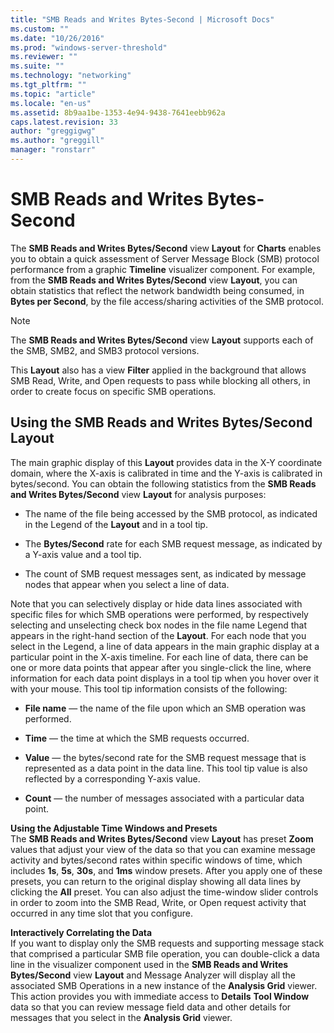 ```yaml
---
title: "SMB Reads and Writes Bytes-Second | Microsoft Docs"
ms.custom: ""
ms.date: "10/26/2016"
ms.prod: "windows-server-threshold"
ms.reviewer: ""
ms.suite: ""
ms.technology: "networking"
ms.tgt_pltfrm: ""
ms.topic: "article"
ms.locale: "en-us"
ms.assetid: 8b9aa1be-1353-4e94-9438-7641eebb962a
caps.latest.revision: 33
author: "greggigwg"
ms.author: "greggill"
manager: "ronstarr"
---
```

# SMB Reads and Writes Bytes-Second
The        **SMB Reads and Writes Bytes/Second** view **Layout** for **Charts** enables you to obtain a quick assessment of Server Message Block (SMB) protocol performance from a graphic **Timeline** visualizer component. For example, from the **SMB Reads and Writes Bytes/Second** view **Layout**, you can obtain statistics that reflect the network bandwidth being consumed, in **Bytes per Second**, by the file access/sharing activities of the SMB protocol.  
  
> [!NOTE]
>  The **SMB Reads and Writes Bytes/Second** view **Layout** supports each of the SMB, SMB2, and SMB3 protocol versions.  
  
 This **Layout** also has a view **Filter** applied in the background that allows SMB Read, Write, and Open requests to pass while blocking all others, in order to create focus on specific SMB operations.  
  
## Using the SMB Reads and Writes Bytes/Second Layout  
 The main graphic display of this **Layout** provides data in the X-Y coordinate domain, where the X-axis is calibrated in time and the Y-axis is calibrated in bytes/second. You can obtain the  following statistics from the **SMB Reads and Writes Bytes/Second** view **Layout** for analysis purposes:  
  
-   The name of the file being accessed by the SMB protocol, as indicated in the Legend of the **Layout** and in a tool tip.  
  
-   The **Bytes/Second** rate for each SMB request message, as indicated by a Y-axis value and a  tool tip.  
  
-   The count of SMB request messages sent, as indicated by message nodes that appear when you select a line of data.  
  
 Note that you can selectively display or hide data lines  associated with specific files for which SMB operations were performed, by respectively selecting and unselecting  check box nodes in the file name Legend that appears in the right-hand section of the **Layout**. For each  node that you select in  the Legend, a line of data appears in the main graphic display at a particular point in the X-axis timeline. For each line of data, there can be one or more data points that appear after you single-click the line, where information for each data point displays in a tool tip when you hover over it with your mouse. This tool tip information consists of the following:  
  
-   **File name** — the name of the file upon which an SMB operation was performed.  
  
-   **Time** — the time at which the SMB requests occurred.  
  
-   **Value** — the bytes/second rate for the SMB request message that is represented as a data point in the data line. This tool tip value is also reflected by a corresponding Y-axis value.  
  
-   **Count** — the number of messages associated with a particular data point.  
  
 **Using the Adjustable Time Windows and Presets**   
The **SMB Reads and Writes Bytes/Second** view **Layout** has preset **Zoom** values that adjust your view of the data so that you can examine message activity and bytes/second rates within specific windows of time, which includes **1s**, **5s**, **30s**, and **1ms** window presets. After you apply one of these presets, you can return to the original display showing all data lines by clicking the **All** preset. You can also adjust the time-window slider controls in order to zoom into the SMB Read, Write, or Open request activity that occurred in any time slot that you configure.  
  
 **Interactively Correlating the Data**   
 If you want to display only the SMB requests and supporting message stack that comprised a particular SMB file operation, you can double-click a data line in the visualizer component used in the **SMB Reads and Writes Bytes/Second** view **Layout** and Message Analyzer will display all the associated SMB Operations in a new instance of the **Analysis Grid** viewer. This action provides you with immediate access to **Details** **Tool Window** data so that you can review message field data and other details for messages that you select in the **Analysis Grid** viewer.